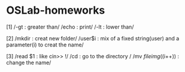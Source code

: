 # OSLab-homeworks

[1] /-gt : greater than/ 
     /echo : print/ 
    /-lt : lower than/
    
[2] /mkdir : creat new folder/
    /user$i : mix of a fixed string(user) and a parameter(i) to creat the name/
    
    
[3] /read $1 : like cin>> !/
    /cd  :  go to the directory /
    /mv $file img$((i++)) : change the name/
